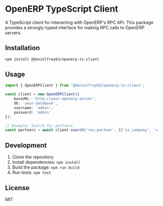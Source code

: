 # OpenERP TypeScript Client

A TypeScript client for interacting with OpenERP's RPC API. This package provides a strongly-typed interface for making RPC calls to OpenERP servers.

## Installation

```bash
npm install @danielfrey63/openerp-ts-client
```

## Usage

```typescript
import { OpenERPClient } from '@danielfrey63/openerp-ts-client';

const client = new OpenERPClient({
    baseURL: 'http://your-openerp-server',
    db: 'your-database',
    username: 'admin',
    password: 'admin'
});

// Example: Search for partners
const partners = await client.search('res.partner', [['is_company', '=', true]]);
```

## Development

1. Clone the repository
2. Install dependencies: `npm install`
3. Build the package: `npm run build`
4. Run tests: `npm test`

## License

MIT